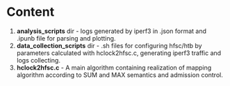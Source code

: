 # Content
1. **analysis_scripts** dir - logs generated by iperf3 in .json format and .ipunb file for parsing and plotting.  
2. **data_collection_scripts** dir - .sh files for configuring hfsc/htb by parameters calculated with hclock2hfsc.c, generating iperf3 traffic and logs collecting.
3. **hclock2hfsc.c** -  A main algorithm containing realization of mapping algorithm according to SUM and MAX semantics and admission control.  
